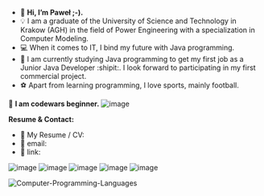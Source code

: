 - 👋 **Hi, I’m Paweł ;-).**
- :bulb: I am a graduate of the University of Science and Technology in Krakow (AGH) in the field of Power Engineering with a specialization in Computer Modeling.
- :computer: When it comes to IT, I bind my future with Java programming.
- 🌱 I am currently studying Java programming to get my first job as a Junior Java Developer :shipit:. I look forward to participating in my first commercial project.
- :soccer: Apart from learning programming, I love sports, mainly football.




:beginner: **I am codewars beginner.**
![image](https://www.codewars.com/users/pawel778899/badges/large)

**Resume & Contact:**

- :paperclip: My Resume / CV:
- :email: email: 
- :link: link: 

![image](https://user-images.githubusercontent.com/106928352/189040607-1f209a83-8369-4d50-8071-fa5e09cd57b4.png)
![image](https://user-images.githubusercontent.com/106928352/189040649-c7e0d214-19f4-47d0-be40-cd4d389d245c.png)
![image](https://user-images.githubusercontent.com/106928352/189040667-ac5524e6-3e13-4771-9212-aed7c9ae2180.png)
![image](https://user-images.githubusercontent.com/106928352/189040677-8a396b58-2081-47c6-b8d8-4cf80949d658.png)
![image](https://user-images.githubusercontent.com/106928352/189040685-919f00bb-9da1-4f58-a040-aa8ed5aafdca.png)





![Computer-Programming-Languages](https://user-images.githubusercontent.com/106928352/189601513-d695504d-6307-4266-8099-f20b2423d6d3.jpg)


<!---- 📫 How to reach me:.

<!---
pawel778899/pawel778899 is a ✨ special ✨ repository because its `README.md` (this file) appears on your GitHub profile.
You can click the Preview link to take a look at your changes.
--->
